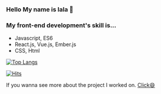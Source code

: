 ### Hello My name is lala 👋

### My front-end development's skill is...
- Javascript, ES6
- React.js, Vue.js, Ember.js
- CSS, Html

<!-- ![Anurag's GitHub stats](https://github-readme-stats.vercel.app/api?username=sorie&show_icons=true&theme=radical) -->

[![Top Langs](https://github-readme-stats.vercel.app/api/top-langs/?username=sorie&layout=compact&theme=radical)](https://github.com/anuraghazra/github-readme-stats)

[![Hits](https://hits.seeyoufarm.com/api/count/incr/badge.svg?url=https%3A%2F%2Fgithub.com%2Fsorie&count_bg=%2343BCFF&title_bg=%23555555&icon=&icon_color=%23E7E7E7&title=hits&edge_flat=true)](https://hits.seeyoufarm.com)

If you wanna see more about the project I worked on. <a href="https://sorie.github.io/lalaland-portfolio/">Click😄</a>

<!--
**sorie/sorie** is a ✨ _special_ ✨ repository because its `README.md` (this file) appears on your GitHub profile.

Here are some ideas to get you started:

- 🔭 I’m currently working on ...
- 🌱 I’m currently learning ...
- 👯 I’m looking to collaborate on ...
- 🤔 I’m looking for help with ...
- 💬 Ask me about ...
- 📫 How to reach me: ...
- 😄 Pronouns: ...
- ⚡ Fun fact: ...
-->
